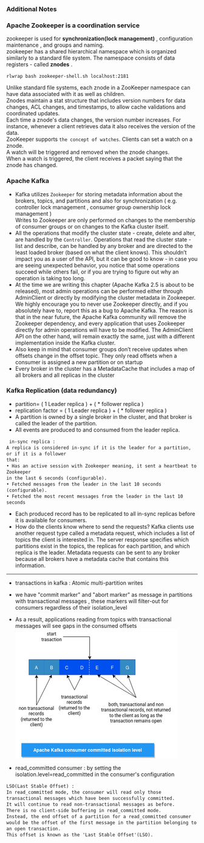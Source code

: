 ### Additional Notes   
### Apache Zookeeper is a coordination service   
zookeeper is used for **synchronization(lock management)** , configuration maintenance , and groups and naming.   
zookeeper has a shared hierarchical namespace which is organized similarly to a standard file system. The namespace consists of data registers - called **znodes** .
```shell
rlwrap bash zookeeper-shell.sh localhost:2181
```
Unlike standard file systems, each znode in a ZooKeeper namespace can have data associated with it as well as children.      
Znodes maintain a stat structure that includes version numbers for data changes, ACL changes, and timestamps, to allow cache validations and coordinated updates.    
Each time a znode's data changes, the version number increases. For instance, whenever a client retrieves data it also receives the version of the data.   
ZooKeeper supports `the concept of watches`. Clients can set a watch on a znode.   
A watch will be triggered and removed when the znode changes.    
When a watch is triggered, the client receives a packet saying that the znode has changed.   
### Apache Kafka
- Kafka utilizes `Zookeeper` for storing metadata information about the brokers, topics,
and partitions and also for synchronization ( e.g. controller lock management , consumer group ownership lock management )   
Writes to Zookeeper are only performed on changes to the membership of consumer groups or on changes to the Kafka cluster itself.   
- All the operations that modify the cluster state - create, delete and alter, are handled by the `Controller`. Operations that read the cluster state - list and describe,
can be handled by any broker and are directed to the least loaded broker (based
on what the client knows). This shouldn’t impact you as a user of the API, but it
can be good to know - in case you are seeing unexpected behavior, you notice
that some operations succeed while others fail, or if you are trying to figure out
why an operation is taking too long.
- At the time we are writing this chapter (Apache Kafka 2.5 is about to be released),
most admin operations can be performed either through AdminClient or directly
by modifying the cluster metadata in Zookeeper. We highly encourage you to
never use Zookeeper directly, and if you absolutely have to, report this as a bug to
Apache Kafka. The reason is that in the near future, the Apache Kafka community will remove the Zookeeper dependency,
and every application that uses Zookeeper directly for admin operations will have to be modified. The AdminClient
API on the other hand, will remain exactly the same, just with a different implementation inside the Kafka cluster.
- Also keep in mind that consumer groups don’t receive updates when offsets change in
the offset topic. They only read offsets when a consumer is assigned a new partition
or on startup
- Every broker in the cluster has a
MetadataCache that includes a map of all brokers and all replicas in the cluster    
### Kafka Replication (data redundancy)
- partition= ( 1 Leader replica ) + ( * follower replica )   
- replication factor = ( 1 Leader replica ) + ( * follower replica )   
- A partition is owned by a single broker in the cluster, and that broker is called the leader of the partition.       
- All events are produced to and consumed from the leader replica.   
```
 in-sync replica :
A replica is considered in-sync if it is the leader for a partition, or if it is a follower
that:
• Has an active session with Zookeeper meaning, it sent a heartbeat to Zookeeper
in the last 6 seconds (configurable).
• Fetched messages from the leader in the last 10 seconds (configurable).
• Fetched the most recent messages from the leader in the last 10 seconds
```
- Each produced record has to be replicated to all in-sync replicas before it is available for consumers.
- How do the clients know where to send the requests? Kafka clients use another
request type called a metadata request, which includes a list of topics the client is
interested in. The server response specifies which partitions exist in the topics, the
replicas for each partition, and which replica is the leader. Metadata requests can be
sent to any broker because all brokers have a metadata cache that contains this information.
- - -

- transactions in kafka : Atomic multi-partition writes
- we have "commit marker" and "abort marker" as message in partitions with transactional messages , these markers will filter-out for consumers regardless of their isolation_level
-  As a result, applications reading from topics with transactional messages will see gaps in the consumed offsets
![isolation_level_committed](kafka_isolation_level_committed.png)

- read_committed consumer : by setting the isolation.level=read_committed in the consumer's configuration
```
LSO(Last Stable Offset) :
In read_committed mode, the consumer will read only those transactional messages which have been successfully committed.
It will continue to read non-transactional messages as before. 
There is no client-side buffering in read_committed mode. 
Instead, the end offset of a partition for a read_committed consumer would be the offset of the first message in the partition belonging to an open transaction. 
This offset is known as the 'Last Stable Offset'(LSO).
``` 
